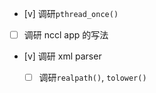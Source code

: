 * [v] 调研`pthread_once()`

* [ ] 调研 nccl app 的写法

* [v] 调研 xml parser

    * [ ] 调研`realpath()`, `tolower()`